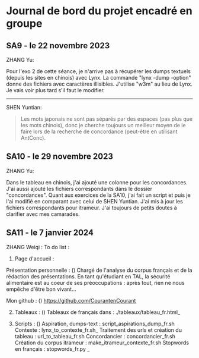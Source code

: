 # Journal de bord du projet encadré en groupe

## SA9 - le 22 novembre 2023

ZHANG Yu:

Pour l'exo 2 de cette séance, je n'arrive pas à récupérer les dumps textuels (depuis les sites en chinois) avec Lynx. La commande "lynx -dump -option" donne des fichiers avec caractères illisibles. J'utilise "w3m" au lieu de Lynx. Je vais voir plus tard s'il faut le modifier. 

---
SHEN Yuntian:
> Les mots japonais ne sont pas séparés par des espaces (pas plus que les mots chinois), donc je cherche toujours un meilleur moyen de le faire lors de la recherche de concordance (peut-être en utilisant AntConc).

## SA10 - le 29 novembre 2023

ZHANG Yu: 

Dans le tableau en chinois, j'ai ajouté une colonne pour les concordances. J'ai aussi ajouté les fichiers correspondants dans le dossier "concordances". 
Quant aux exercices de la SA10, j'ai fait un script et puis je l'ai modifié en comparant avec celui de SHEN Yuntian. J'ai mis à jour les fichiers correspondants pour itrameur. J'ai toujours de petits doutes à clarifier avec mes camarades. 

## SA11 - le 7 janvier 2024

ZHANG Weiqi :
To do list : 

1. Page d'accueil : 

Présentation personnelle : ()
Chargé de l'analyse du corpus français et de la rédaction des présentations. En tant qu'étudiant en TAL, la sécurité alimentaire est au coeur de ses préoccupations : après tout, rien ne nous empêche d'être bon vivant...

Mon github : ()
https://github.com/CourantenCourant

2. Tableaux : ()
Tableaux de français dans : ./tableaux/tableau_fr.html_

3. Scripts : ()
Aspiration, dumps-text : script_aspirations_dump_fr.sh
Contexte : lynx_to_contexte_fr.sh_
Traitement des urls et création du tableau : url_to_tableau_fr.sh
Concordancier : concordancier_fr.sh
Création du corpus itrameur : make_itrameur_contexte_fr.sh
Stopwords en français : stopwords_fr.py
_
